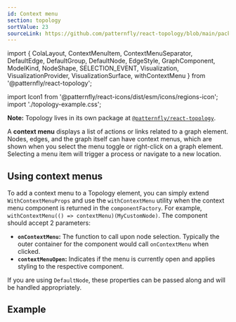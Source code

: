 ```yaml
---
id: Context menu
section: topology
sortValue: 23
sourceLink: https://github.com/patternfly/react-topology/blob/main/packages/module/patternfly-docs/content/examples/TopologyContextMenuDemo.tsx
---
```


import {
  ColaLayout,
  ContextMenuItem,
  ContextMenuSeparator,
  DefaultEdge,
  DefaultGroup,
  DefaultNode,
  EdgeStyle,
  GraphComponent,
  ModelKind,
  NodeShape,
  SELECTION_EVENT,
  Visualization,
  VisualizationProvider,
  VisualizationSurface,
  withContextMenu
} from '@patternfly/react-topology';

import Icon1 from '@patternfly/react-icons/dist/esm/icons/regions-icon';
import './topology-example.css';

**Note:** Topology lives in its own package at [`@patternfly/react-topology`](https://www.npmjs.com/package/@patternfly/react-topology).

A **context menu** displays a list of actions or links related to a graph element. Nodes, edges, and the graph itself can have context menus, which are shown when you select the menu toggle or right-click on a graph element. Selecting a menu item will trigger a process or navigate to a new location.  

## Using context menus

To add a context menu to a Topology element, you can simply extend `WithContextMenuProps` and use the `withContextMenu` utility when the context menu component is returned in the `componentFactory`. For example, `withContextMenu(() => contextMenu)(MyCustomNode)`. The component should accept 2 parameters: 

- **`onContextMenu`:** The function to call upon node selection. Typically the outer container for the component would call `onContextMenu` when clicked.
- **`contextMenuOpen`:** Indicates if the menu is currently open and applies styling to the respective component.

If you are using `DefaultNode`, these properties can be passed along and will be handled appropriately.


## Example 

```ts file='./TopologyContextMenuDemo.tsx'
```
